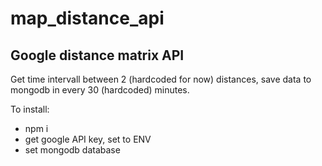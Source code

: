 # map_distance_api

## Google distance matrix API

Get time intervall between 2 (hardcoded for now) distances, save data to mongodb in every 30 (hardcoded) minutes.

To install:
- npm i
- get google API key, set to ENV
- set mongodb database
